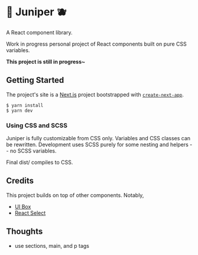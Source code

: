 # 🌿 Juniper 🫐

A React component library.

Work in progress personal project of React components built on pure CSS variables.

**This project is still in progress~**

## Getting Started

The project's site is a [Next.js](https://nextjs.org/) project bootstrapped with [`create-next-app`](https://github.com/vercel/next.js/tree/canary/packages/create-next-app).

```
$ yarn install
$ yarn dev
```

### Using CSS and SCSS

Juniper is fully customizable from CSS only. Variables and CSS classes can be rewritten. Development uses SCSS purely for some nesting and helpers -- no SCSS variables.

Final dist/ compiles to CSS.

## Credits

This project builds on top of other components. Notably,

- [UI Box](https://github.com/segmentio/ui-box)
- [React Select](https://react-select.com/)

## Thoughts

- use sections, main, and p tags
